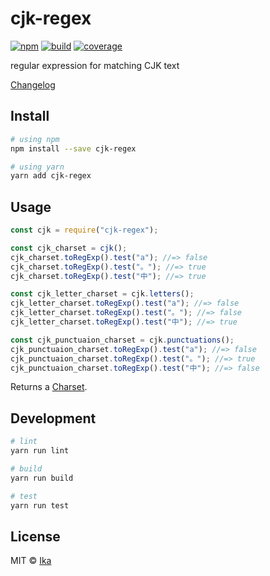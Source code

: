 ﻿# cjk-regex

[![npm](https://img.shields.io/npm/v/cjk-regex.svg)](https://www.npmjs.com/package/cjk-regex)
[![build](https://img.shields.io/travis/ikatyang/cjk-regex/master.svg)](https://travis-ci.org/ikatyang/cjk-regex/builds)
[![coverage](https://img.shields.io/codecov/c/github/ikatyang/cjk-regex/master.svg)](https://codecov.io/gh/ikatyang/cjk-regex)

regular expression for matching CJK text

[Changelog](https://github.com/ikatyang/cjk-regex/blob/master/CHANGELOG.md)

## Install

```sh
# using npm
npm install --save cjk-regex

# using yarn
yarn add cjk-regex
```

## Usage

```js
const cjk = require("cjk-regex");

const cjk_charset = cjk();
cjk_charset.toRegExp().test("a"); //=> false
cjk_charset.toRegExp().test("。"); //=> true
cjk_charset.toRegExp().test("中"); //=> true

const cjk_letter_charset = cjk.letters();
cjk_letter_charset.toRegExp().test("a"); //=> false
cjk_letter_charset.toRegExp().test("。"); //=> false
cjk_letter_charset.toRegExp().test("中"); //=> true

const cjk_punctuaion_charset = cjk.punctuations();
cjk_punctuaion_charset.toRegExp().test("a"); //=> false
cjk_punctuaion_charset.toRegExp().test("。"); //=> true
cjk_punctuaion_charset.toRegExp().test("中"); //=> false
```

Returns a [Charset](https://github.com/ikatyang/regexp-util#charset).

## Development

```sh
# lint
yarn run lint

# build
yarn run build

# test
yarn run test
```

## License

MIT © [Ika](https://github.com/ikatyang)

